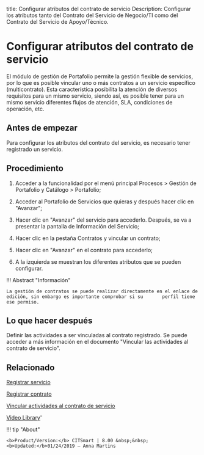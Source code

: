 title: Configurar atributos del contrato de servicio
Description: Configurar los atributos tanto del Contrato del Servicio de Negocio/TI como del Contrato del Servicio de Apoyo/Técnico.
# Configurar atributos del contrato de servicio

El módulo de gestión de Portafolio permite la gestión flexible de servicios, por lo que es posible vincular uno o más contratos a un servicio específico (multicontrato). Esta característica posibilita la atención de diversos requisitos para un mismo servicio, siendo así, es posible tener para un mismo servicio diferentes flujos de atención, SLA, condiciones de operación, etc.

Antes de empezar
--------------------

Para configurar los atributos del contrato del servicio, es necesario tener registrado un servicio.

Procedimiento
-----------------

1.  Acceder a la funcionalidad por el menú principal Procesos \> Gestión de
    Portafolio y Catálogo \> Portafolio;

2.  Acceder al Portafolio de Servicios que quieras y después hacer clic en
    "Avanzar";

3.  Hacer clic en "Avanzar" del servicio para accederlo. Después, se va a
    presentar la pantalla de Información del Servicio;

4.  Hacer clic en la pestaña Contratos y vincular un contrato;

5.  Hacer clic en "Avanzar" en el contrato para accederlo;

6.  A la izquierda se muestran los diferentes atributos que se pueden configurar.


!!! Abstract "Información"

    La gestión de contratos se puede realizar directamente en el enlace de edición, sin embargo es importante comprobar si su       perfil tiene ese permiso.


Lo que hacer después
----------------------

Definir las actividades a ser vinculadas al contrato registrado. Se puede acceder a más información
en el documento "Vincular las actividades al contrato de servicio".

Relacionado
---------

[Registrar servicio](/es-es/citsmart-platform-8/processes/portfolio-and-catalog/use/register-a-service.html)

[Registrar contrato](/es-es/citsmart-platform-8/processes/portfolio-and-catalog/configuration/register-contract.html)

[Vincular actividades al contrato de servicio](/es-es/citsmart-platform-8/processes/portfolio-and-catalog/use/link-activity-to-service-contract.html)


<i class='fa fa-youtube-play  fa-2x' style='color:#97ce17;vertical-align: middle;'> </i> [Video Library](https://www.youtube.com/playlist?list=PLB5qK2uzf2ROUXdrTeH-_n6tXmG4oPtoz)'

!!! tip "About"

    <b>Product/Version:</b> CITSmart | 8.00 &nbsp;&nbsp;
    <b>Updated:</b>01/24/2019 – Anna Martins
